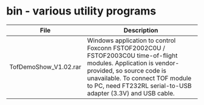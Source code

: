 # bin - various utility programs
| File | Description|
|-------------|-------------|
|TofDemoShow_V1.02.rar|Windows application to control Foxconn FSTOF2002C0U / FSTOF2003C0U time-of-flight modules. Application is vendor-provided, so source code is unavailable. To connect TOF module to PC, need FT232RL serial-to-USB adapter (3.3V) and USB cable.|
